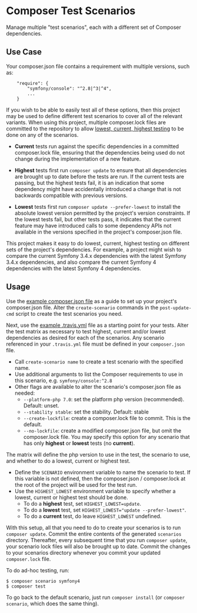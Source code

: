 # Composer Test Scenarios

Manage multiple "test scenarios", each with a different set of Composer dependencies.

## Use Case

Your composer.json file contains a requirement with multiple versions, such as:
```
    "require": {
        "symfony/console": "^2.8|^3|^4",
        ...
    }
```
If you wish to be able to easily test all of these options, then this project may be used to define different test scenarios to cover all of the relevant variants. When using this project, multiple composer.lock files are committed to the repository to allow [lowest, current, highest testing](https://blog.wyrihaximus.net/2015/06/test-lowest-current-and-highest-possible-on-travis/) to be done on any of the scenarios.

- **Current** tests run against the specific dependencies in a committed composer.lock file, ensuring that the dependencies being used do not change during the implementation of a new feature.

- **Highest** tests first run `composer update` to ensure that all dependencies are brought up to date before the tests are run. If the current tests are passing, but the highest tests fail, it is an indication that some dependency might have accidentally introduced a change that is not backwards compatible with previous versions.

- **Lowest** tests first run `composer update --prefer-lowest` to install the absolute lowest version permitted by the project's version constraints. If the lowest tests fail, but other tests pass, it indicates that the current feature may have introduced calls to some dependency APIs not available in the versions specified in the project's composer.json file.

This project makes it easy to do lowest, current, highest testing on different sets of the project's dependencies. For example, a project might wish to compare the current Symfony 3.4.x dependencies with the latest Symfony 3.4.x dependencies, and also compare the current Symfony 4 dependencies with the latest Symfony 4 dependencies.

## Usage

Use the [example composer.json file](example-composer.json) as a guide to set up your project's composer.json file. Alter the `create-scenario` commands in the `post-update-cmd` script to create the test scenarios you need.

Next, use the [example .travis.yml]() file as a starting point for your tests. Alter the test matrix as necessary to test highest, current and/or lowest dependencies as desired for each of the scenarios. Any scenario referenced in your `.travis.yml` file must be defined in your `composer.json` file.

- Call `create-scenario name` to create a test scenario with the specified name.
- Use additional arguments to list the Composer requirements to use in this scenario, e.g. `symfony/console:^2.8`
- Other flags are available to alter the scenario's composer.json file as needed:
  - `--platform-php 7.0`: set the platform php version (recommended). Default: unset.
  - `--stability stable`: set the stability. Default: stable
  - `--create-lockfile`: create a composer.lock file to commit. This is the default.
  - `--no-lockfile`: create a modified composer.json file, but omit the composer.lock file. You may specify this option for any scenario that has only **highest** or **lowest** tests (no **current**).

The matrix will define the php version to use in the test, the scenario to use, and whether to do a lowest, current or highest test.

- Define the `SCENARIO` environment variable to name the scenario to test. If this variable is not defined, then the composer.json / composer.lock at the root of the project will be used for the test run.
- Use the `HIGHEST_LOWEST` environment variable to specify whether a lowest, current or highest test should be done.
  - To do a **highest** test, set `HIGHEST_LOWEST=update`.
  - To do a **lowest** test, set `HIGHEST_LOWEST="update --prefer-lowest"`.
  - To do a **current** test, do leave `HIGHEST_LOWEST` undefined.

With this setup, all that you need to do to create your scenarios is to run `composer update`. Commit the entire contents of the generated `scenarios` directory. Thereafter, every subsequent time that you run `composer update`, your scenario lock files will also be brought up to date. Commit the changes to your scenarios directory whenever you commit your updated `composer.lock` file.

To do ad-hoc testing, run:
```
$ composer scenario symfony4
$ composer test
```
To go back to the default scenario, just run `composer install` (or `composer scenario`, which does the same thing).
